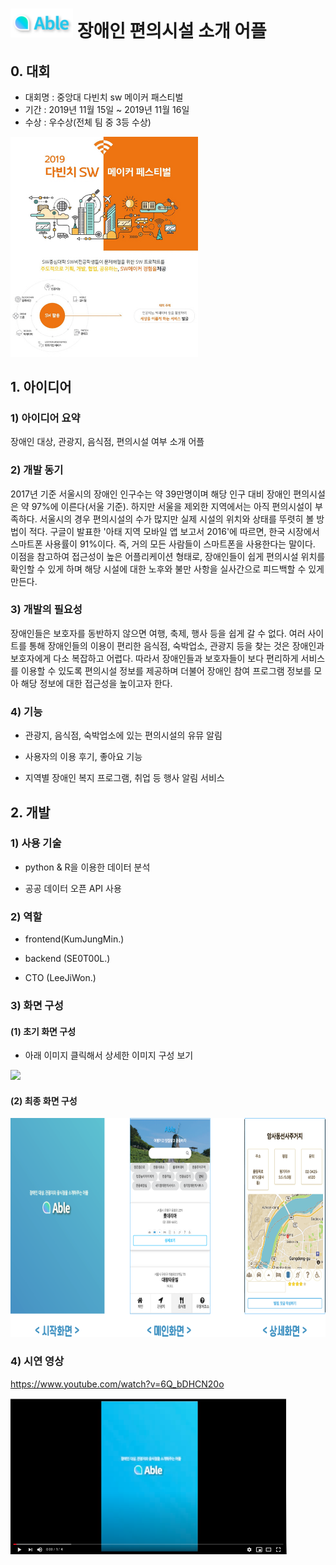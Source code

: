 # <img src="./최종/로고.png" width="100"> 장애인 편의시설 소개 어플


## 0. 대회
- 대회명 : 중앙대 다빈치 sw 메이커 패스티벌
- 기간 : 2019년 11월 15일 ~ 2019년 11월 16일
- 수상 : 우수상(전체 팀 중 3등 수상)
<img src="./최종/poster.jpg" width="300">


## 1. 아이디어
### 1) 아이디어 요약
장애인 대상, 관광지, 음식점, 편의시설 여부 소개 어플

### 2) 개발 동기
2017년 기준 서울시의 장애인 인구수는 약 39만명이며 해당 인구 대비 장애인 편의시설은 약 97%에 이른다(서울 기준). 하지만 서울을 제외한 지역에서는 아직 편의시설이 부족하다. 서울시의 경우 편의시설의 수가 많지만 실제 시설의 위치와 상태를 뚜렷히 볼 방법이 적다. 구글이 발표한 '아태 지역 모바일 앱 보고서 2016'에 따르면, 한국 시장에서 스마트폰 사용률이 91%이다. 즉, 거의 모든 사람들이 스마트폰을 사용한다는 말이다.
이점을 참고하여 접근성이 높은 어플리케이션 형태로, 장애인들이 쉽게 편의시설 위치를 확인할 수 있게 하며 해당 시설에 대한 노후와 불만 사항을 실사간으로 피드백할 수 있게 만든다.


### 3) 개발의 필요성
장애인들은 보호자를 동반하지 않으면 여행, 축제, 행사 등을 쉽게 갈 수 없다. 여러 사이트를 통해 장애인들의 이용이 편리한 음식점, 숙박업소, 관광지 등을 찾는 것은 장애인과 보호자에게 다소 복잡하고 어렵다. 따라서 장애인들과 보호자들이 보다 편리하게 서비스를 이용할 수 있도록 편의시설 정보를 제공하며 더불어 장애인 참여 프로그램 정보를 모아 해당 정보에 대한 접근성을 높이고자 한다.

### 4) 기능
- 관광지, 음식점, 숙박업소에 있는 편의시설의 유뮤 알림

- 사용자의 이용 후기, 좋아요 기능

- 지역별 장애인 복지 프로그램, 취업 등 행사 알림 서비스



## 2. 개발
### 1) 사용 기술
- python & R을 이용한 데이터 분석

- 공공 데이터 오픈 API 사용

### 2) 역할
- frontend(KumJungMin.)

- backend (SE0T00L.)

- CTO (LeeJiWon.)

### 3) 화면 구성
#### (1) 초기 화면 구성
- 아래 이미지 클릭해서 상세한 이미지 구성 보기

<a href="https://xd.adobe.com/view/25c0311b-43c5-4eef-56fc-8deafb51eeaf-53f1/">
<img src="https://postfiles.pstatic.net/MjAyMDA1MjdfMTA0/MDAxNTkwNTg1MDkzMTY3.HEDmsyW-KEKU51SlwbgCj1NCDe2UryUjE_aznup5Npsg.KtyB7oH0lHmZoZZYknTTrqaHRjwiKYwyfbuAFiqZRMUg.PNG.rmawjdals/%EC%8A%A4%ED%81%AC%EB%A6%B0%EC%83%B7_2020-05-27_%EC%98%A4%ED%9B%84_10.09.11.png?type=w580" />
</a>
<br/>

#### (2) 최종 화면 구성

<img src="./최종/main.png" height="350">


### 4) 시연 영상
https://www.youtube.com/watch?v=6Q_bDHCN20o

<img src="./최종/qt.png" height="250"> 
